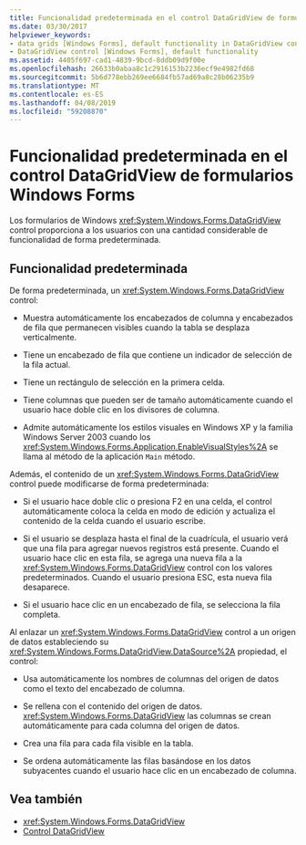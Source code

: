 ```yaml
---
title: Funcionalidad predeterminada en el control DataGridView de formularios Windows Forms
ms.date: 03/30/2017
helpviewer_keywords:
- data grids [Windows Forms], default functionality in DataGridView control
- DataGridView control [Windows Forms], default functionality
ms.assetid: 4405f697-cad1-4839-9bcd-8ddb09d9f00e
ms.openlocfilehash: 26633b0abaa8c1c2916153b2236ecf9e4982fd68
ms.sourcegitcommit: 5b6d778ebb269ee6684fb57ad69a8c28b06235b9
ms.translationtype: MT
ms.contentlocale: es-ES
ms.lasthandoff: 04/08/2019
ms.locfileid: "59208870"
---
```

# <a name="default-functionality-in-the-windows-forms-datagridview-control"></a>Funcionalidad predeterminada en el control DataGridView de formularios Windows Forms
Los formularios de Windows <xref:System.Windows.Forms.DataGridView> control proporciona a los usuarios con una cantidad considerable de funcionalidad de forma predeterminada.  
  
## <a name="default-functionality"></a>Funcionalidad predeterminada  
 De forma predeterminada, un <xref:System.Windows.Forms.DataGridView> control:  
  
-   Muestra automáticamente los encabezados de columna y encabezados de fila que permanecen visibles cuando la tabla se desplaza verticalmente.  
  
-   Tiene un encabezado de fila que contiene un indicador de selección de la fila actual.  
  
-   Tiene un rectángulo de selección en la primera celda.  
  
-   Tiene columnas que pueden ser de tamaño automáticamente cuando el usuario hace doble clic en los divisores de columna.  
  
-   Admite automáticamente los estilos visuales en Windows XP y la familia Windows Server 2003 cuando los <xref:System.Windows.Forms.Application.EnableVisualStyles%2A> se llama al método de la aplicación `Main` método.  
  
 Además, el contenido de un <xref:System.Windows.Forms.DataGridView> control puede modificarse de forma predeterminada:  
  
-   Si el usuario hace doble clic o presiona F2 en una celda, el control automáticamente coloca la celda en modo de edición y actualiza el contenido de la celda cuando el usuario escribe.  
  
-   Si el usuario se desplaza hasta el final de la cuadrícula, el usuario verá que una fila para agregar nuevos registros está presente. Cuando el usuario hace clic en esta fila, se agrega una nueva fila a la <xref:System.Windows.Forms.DataGridView> control con los valores predeterminados. Cuando el usuario presiona ESC, esta nueva fila desaparece.  
  
-   Si el usuario hace clic en un encabezado de fila, se selecciona la fila completa.  
  
 Al enlazar un <xref:System.Windows.Forms.DataGridView> control a un origen de datos estableciendo su <xref:System.Windows.Forms.DataGridView.DataSource%2A> propiedad, el control:  
  
-   Usa automáticamente los nombres de columnas del origen de datos como el texto del encabezado de columna.  
  
-   Se rellena con el contenido del origen de datos. <xref:System.Windows.Forms.DataGridView> las columnas se crean automáticamente para cada columna del origen de datos.  
  
-   Crea una fila para cada fila visible en la tabla.  
  
-   Se ordena automáticamente las filas basándose en los datos subyacentes cuando el usuario hace clic en un encabezado de columna.  
  
## <a name="see-also"></a>Vea también

- <xref:System.Windows.Forms.DataGridView>
- [Control DataGridView](datagridview-control-windows-forms.md)
